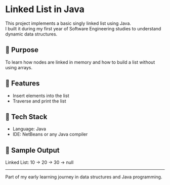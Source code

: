 # Linked List in Java

This project implements a basic singly linked list using Java.  
I built it during my first year of Software Engineering studies to understand dynamic data structures.

## 🎯 Purpose

To learn how nodes are linked in memory and how to build a list without using arrays.

## 🔧 Features

- Insert elements into the list
- Traverse and print the list

## 📁 Tech Stack

- Language: Java
- IDE: NetBeans or any Java compiler

## 📌 Sample Output

Linked List: 10 → 20 → 30 → null

---

Part of my early learning journey in data structures and Java programming.
